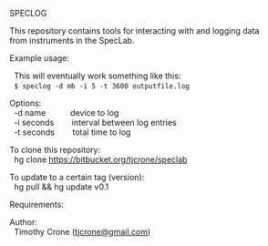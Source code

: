 SPECLOG

This repository contains tools for interacting with and logging data<br>
from instruments in the SpecLab.

Example usage:

&nbsp;&nbsp;This will eventually work something like this:<br>
&nbsp;&nbsp;`$ speclog -d mb -i 5 -t 3600 outputfile.log`

Options:<br>
&nbsp;&nbsp;-d name &nbsp;&nbsp;&nbsp;&nbsp;&nbsp;&nbsp;&nbsp;&nbsp;&nbsp; device to log<br>
&nbsp;&nbsp;-i seconds &nbsp;&nbsp;&nbsp;&nbsp;&nbsp;&nbsp; interval between log entries<br>
&nbsp;&nbsp;-t seconds &nbsp;&nbsp;&nbsp;&nbsp;&nbsp;&nbsp; total time to log <br>

To clone this repository:<br>
&nbsp;&nbsp;hg clone https://bitbucket.org/tjcrone/speclab

To update to a certain tag (version):<br>
&nbsp;&nbsp;hg pull && hg update v0.1

Requirements:


Author:<br>
&nbsp;&nbsp;Timothy Crone (tjcrone@gmail.com)
